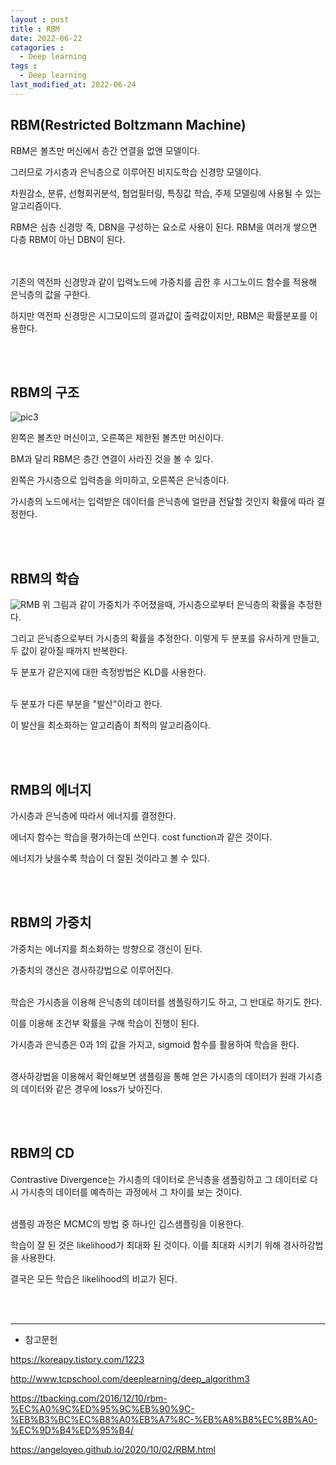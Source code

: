 ```yaml
---
layout : post
title : RBM
date: 2022-06-22
catagories : 
  - Deep learning
tags : 
  - Deep learning
last_modified_at: 2022-06-24
---
```


## RBM(Restricted Boltzmann Machine)
RBM은 볼츠만 머신에서 층간 연결을 없앤 모델이다.

그러므로 가시층과 은닉층으로 이루어진 비지도학습 신경망 모델이다.

차원감소, 분류, 선형회귀분석, 협업필터링, 특징값 학습, 주제 모델링에 사용될 수 있는 알고리즘이다.

RBM은 심층 신경망 즉, DBN을 구성하는 요소로 사용이 된다. RBM을 여러개 쌓으면 다층 RBM이 아닌 DBN이 된다.

<br></br>
기존의 역전파 신경망과 같이 입력노드에 가중치를 곱한 후 시그노이드 함수를 적용해 은닉층의 값을 구한다.

하지만 역전파 신경망은 시그모이드의 결과값이 출력값이지만, RBM은 확률분포를 이용한다.

<br><br>


## RBM의 구조
![pic3](https://user-images.githubusercontent.com/76985302/175039703-c5ba6c84-e31d-43ff-8d9f-27ce75981f56.png)

왼쪽은 볼츠만 머신이고, 오른쪽은 제한된 볼츠만 머신이다.

BM과 달리 RBM은 층간 연결이 사라진 것을 볼 수 있다.

왼쪽은 가시층으로 입력층을 의미하고, 오른쪽은 은닉층이다.

가시층의 노드에서는 입력받은 데이터를 은닉층에 얼만큼 전달할 것인지 확률에 따라 결정한다.

<br><br>

## RBM의 학습

![RMB](https://user-images.githubusercontent.com/76985302/175485125-d945912a-744f-4fc8-9838-ffec1e36d76b.PNG)
위 그림과 같이 가중치가 주어졌을때, 가시층으로부터 은닉층의 확률을 추정한다.

그리고 은닉층으로부터 가시층의 확률을 추정한다. 이렇게 두 분포를 유사하게 만들고, 두 값이 같아질 때까지 반복한다.

두 분포가 같은지에 대한 측정방법은 KLD를 사용한다.

<br>
두 분포가 다른 부분을 "발산"이라고 한다.

이 발산을 최소화하는 알고리즘이 최적의 알고리즘이다.

<br><br>


## RMB의 에너지

가시층과 은닉층에 따라서 에너지를 결정한다.

에너지 함수는 학습을 평가하는데 쓰인다. cost function과 같은 것이다.

에너지가 낮을수록 학습이 더 잘된 것이라고 볼 수 있다.

<br><br>


## RBM의 가중치

가중치는 에너지를 최소화하는 방향으로 갱신이 된다.

가중치의 갱신은 경사하강법으로 이루어진다.

<br>
학습은 가시층을 이용해 은닉층의 데이터를 샘플링하기도 하고, 그 반대로 하기도 한다.

이를 이용해 조건부 확률을 구해 학습이 진행이 된다.

가시층과 은닉층은 0과 1의 값을 가지고, sigmoid 함수를 활용하여 학습을 한다.

<br>
경사하강법을 이용해서 확인해보면 샘플링을 통해 얻은 가시층의 데이터가 원래 가시층의 데이터와 같은 경우에 loss가 낮아진다.

<br><br>


## RBM의 CD

Contrastive Divergence는 가시층의 데이터로 은닉층을 샘플링하고 그 데이터로 다시 가시층의 데이터를 예측하는 과정에서 그 차이를 보는 것이다.

<br>
샘플링 과정은 MCMC의 방법 중 하나인 깁스샘플링을 이용한다.

학습이 잘 된 것은 likelihood가 최대화 된 것이다. 이를 최대화 시키기 위해 경사하강법을 사용한다.

결국은 모든 학습은 likelihood의 비교가 된다.


<br><br>

---
- 참고문헌

<https://koreapy.tistory.com/1223>

<http://www.tcpschool.com/deeplearning/deep_algorithm3>

<https://tbacking.com/2016/12/10/rbm-%EC%A0%9C%ED%95%9C%EB%90%9C-%EB%B3%BC%EC%B8%A0%EB%A7%8C-%EB%A8%B8%EC%8B%A0-%EC%9D%B4%ED%95%B4/>

<https://angeloyeo.github.io/2020/10/02/RBM.html>
